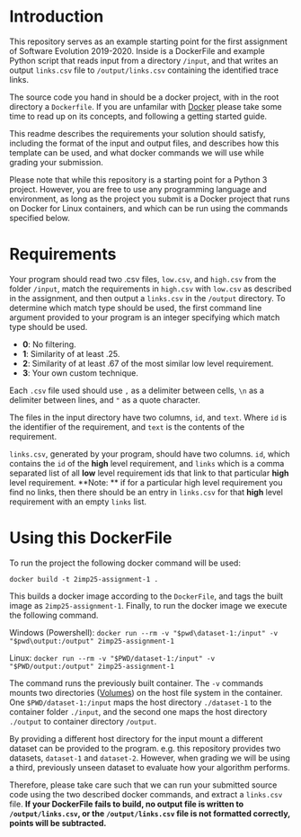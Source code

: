 # Introduction

This repository serves as an example starting point for the first assignment of Software Evolution 2019-2020.
Inside is a DockerFile and example Python script that reads input from a directory `/input`, and that writes
an output `links.csv` file to `/output/links.csv` containing the identified trace links. 

The source code you hand in should be a docker project, with in the root directory a `Dockerfile`. If you 
are unfamilar with [Docker](https://www.docker.com/) please take some time to read up on its concepts, and
following a getting started guide. 

This readme describes the requirements your solution should satisfy, including the format of the input and
output files, and describes how this template can be used, and what docker commands we will use while grading
your submission. 

Please note that while this repository is a starting point for a Python 3 project. However, you are 
free to use any programming language and environment, as long as the project you submit is a Docker project
that runs on Docker for Linux containers, and which can be run using the commands specified below. 

# Requirements

Your program should read two .csv files, `low.csv`, and `high.csv` from the folder `/input`, match the 
requirements in `high.csv` with `low.csv` as described in the assignment, and then output a `links.csv`
in the `/output` directory. To determine which match type should be used, the first command line argument 
provided to your program is an integer specifying which match type should be used. 

- **0**: No filtering.
- **1**: Similarity of at least .25.
- **2**: Similarity of at least .67 of the most similar low level requirement. 
- **3**: Your own custom technique. 

Each `.csv` file used should use `,` as a delimiter between cells, `\n` as a delimiter between lines, and 
`"` as a quote character. 

The files in the input directory have two columns, `id`, and `text`. Where `id` is
the identifier of the requirement, and `text` is the contents of the requirement. 

`links.csv`, generated by your program, should have two columns. `id`, which contains the `id` of 
the **high** level requirement,
and `links` which is a comma separated list of all **low** level requirement ids that link to that particular
**high** level requirement. **Note: ** if for a particular high level requirement you find no links, then there
should be an entry in `links.csv` for that **high** level requirement with an empty `links` list. 

# Using this DockerFile

To run the project the following docker command will be used: 

`docker build -t 2imp25-assignment-1 .`

This builds a docker image according to the `DockerFile`, and tags the built image as `2imp25-assignment-1`. 
Finally, to run the docker image we execute the following command.

Windows (Powershell): `docker run --rm -v "$pwd\dataset-1:/input" -v "$pwd\output:/output" 2imp25-assignment-1`

Linux: `docker run --rm -v "$PWD/dataset-1:/input" -v "$PWD/output:/output" 2imp25-assignment-1`

The command runs the previously built container. The `-v` commands mounts two directories ([Volumes](https://docs.docker.com/storage/volumes/)) on the host
file system in the container. One `$PWD/dataset-1:/input` maps the host directory `./dataset-1` to the 
container folder `./input`, and the second one maps the host directory `./output` to container directory
`/output`. 

By providing a different host directory for the input mount a different dataset can be provided to the 
program. e.g. this repository provides two datasets, `dataset-1` and `dataset-2`. However, when grading
we will be using a third, previously unseen dataset to evaluate how your algorithm performs. 

Therefore, please take care such that we can run your submitted source code using the two described docker commands,
and extract a `links.csv` file. **If your DockerFile fails to build, no output file is written to `/output/links.csv`, or
the `/output/links.csv` file is not formatted correctly, points will be subtracted.** 